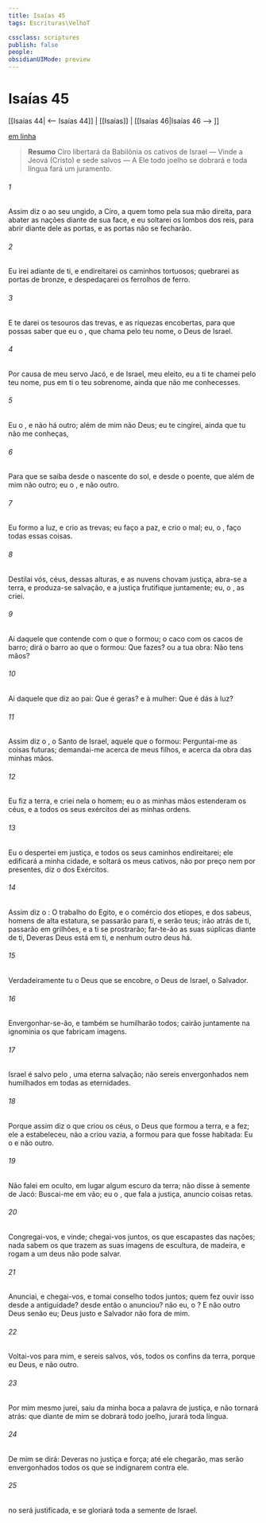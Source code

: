 ```yaml
---
title: Isaías 45
tags: Escrituras\VelhoT

cssclass: scriptures
publish: false
people:
obsidianUIMode: preview
---
```


# Isaías 45
[[Isaías 44| <-- Isaías 44]] | [[Isaías]] | [[Isaías 46|Isaías 46 --> ]]

[em linha](https://churchofjesuschrist.org/study/scriptures/ot/isa/45?lang=por)

> __Resumo__
Ciro libertará da Babilônia os cativos de Israel — Vinde a Jeová (Cristo) e sede salvos — A Ele todo joelho se dobrará e toda língua fará um juramento.

###### 1 
Assim diz o  ao seu ungido, a Ciro, a quem tomo pela sua mão direita, para abater as nações diante de sua face, e eu soltarei os lombos dos reis, para abrir diante dele as portas, e as portas não se fecharão.

###### 2 
Eu irei adiante de ti, e endireitarei os caminhos tortuosos; quebrarei as portas de bronze, e despedaçarei os ferrolhos de ferro.

###### 3 
E te darei os tesouros das trevas, e as riquezas encobertas, para que possas saber que eu  o , que  chama pelo teu nome,  o Deus de Israel.

###### 4 
Por causa de meu servo Jacó, e de Israel, meu eleito, eu a ti te chamei pelo teu nome, pus em ti o teu sobrenome, ainda que não me conhecesses.

###### 5 
Eu  o , e não há outro; além de mim não  Deus; eu te cingirei, ainda que tu não me conheças,

###### 6 
Para que se saiba desde o nascente do sol, e desde o poente, que além de mim não  outro; eu  o , e não  outro.

###### 7 
Eu formo a luz, e crio as trevas; eu faço a paz, e crio o mal; eu, o , faço todas essas coisas.

###### 8 
Destilai vós, céus, dessas alturas, e as nuvens chovam justiça, abra-se a terra, e produza-se  salvação, e a justiça frutifique juntamente; eu, o , as criei.

###### 9 
Ai daquele que contende com o que o formou; o caco  com os cacos de barro;  dirá o barro ao que o formou: Que fazes? ou a tua obra: Não tens mãos?

###### 10 
Ai daquele que diz ao pai: Que é  geras? e à mulher: Que é  dás à luz?

###### 11 
Assim diz o , o Santo de Israel, aquele que o formou: Perguntai-me as coisas futuras; demandai-me acerca de meus filhos, e acerca da obra das minhas mãos.

###### 12 
Eu fiz a terra, e criei nela o homem; eu o  as minhas mãos estenderam os céus, e a todos os seus exércitos dei as minhas ordens.

###### 13 
Eu o despertei em justiça, e todos os seus caminhos endireitarei; ele edificará a minha cidade, e soltará os meus cativos, não por preço nem por presentes, diz o  dos Exércitos.

###### 14 
Assim diz o : O trabalho do Egito, e o comércio dos etíopes, e dos sabeus, homens de alta estatura, se passarão para ti, e serão teus; irão atrás de ti, passarão em grilhões, e a ti se prostrarão; far-te-ão as suas súplicas diante de ti,  Deveras Deus está em ti, e nenhum outro deus há.

###### 15 
Verdadeiramente tu  o Deus que se encobre, o Deus de Israel, o Salvador.

###### 16 
Envergonhar-se-ão, e também se humilharão todos; cairão juntamente na ignomínia os que fabricam imagens.

###### 17 
 Israel é salvo pelo ,  uma eterna salvação;  não sereis envergonhados nem humilhados em todas as eternidades.

###### 18 
Porque assim diz o  que criou os céus, o Deus que formou a terra, e a fez; ele a estabeleceu, não a criou vazia,  a formou para que fosse habitada: Eu  o  e não  outro.

###### 19 
Não falei em oculto,  em lugar algum escuro da terra; não disse à semente de Jacó: Buscai-me em vão; eu  o , que fala a justiça,  anuncio coisas retas.

###### 20 
Congregai-vos, e vinde; chegai-vos juntos, os que escapastes das nações; nada sabem os que trazem  as suas imagens de escultura,  de madeira, e rogam a um deus  não pode salvar.

###### 21 
Anunciai, e chegai-vos, e tomai conselho todos juntos; quem fez ouvir isso desde a antiguidade?  desde então o anunciou?  não  eu, o ? E não  outro Deus senão eu; Deus justo e Salvador não  fora de mim.

###### 22 
Voltai-vos para mim, e sereis salvos, vós, todos os confins da terra, porque eu  Deus, e não  outro.

###### 23 
Por mim mesmo jurei,  saiu da minha boca a palavra de justiça, e não tornará atrás: que diante de mim se dobrará todo joelho,  jurará toda língua.

###### 24 
De mim se dirá: Deveras no   justiça e força; até ele chegarão, mas serão envergonhados todos os que se indignarem contra ele.

###### 25 
 no  será justificada, e se gloriará toda a semente de Israel.

